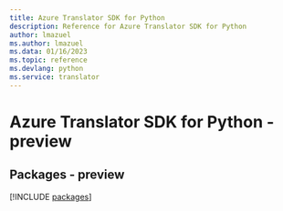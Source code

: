 ```yaml
---
title: Azure Translator SDK for Python
description: Reference for Azure Translator SDK for Python
author: lmazuel
ms.author: lmazuel
ms.data: 01/16/2023
ms.topic: reference
ms.devlang: python
ms.service: translator
---
```

# Azure Translator SDK for Python - preview
## Packages - preview
[!INCLUDE [packages](translator-index.md)]